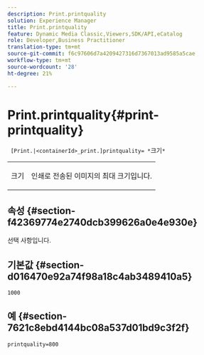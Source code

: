 ```yaml
---
description: Print.printquality
solution: Experience Manager
title: Print.printquality
feature: Dynamic Media Classic,Viewers,SDK/API,eCatalog
role: Developer,Business Practitioner
translation-type: tm+mt
source-git-commit: f6c97606d7a4209427316d7367013ad9585a5cae
workflow-type: tm+mt
source-wordcount: '28'
ht-degree: 21%

---
```



# Print.printquality{#print-printquality}

` [Print.|<containerId>_print.]printquality= *`크기`*`

<table id="table_2B109D2F91E64B5382B31921C3780FA5"> 
 <tbody> 
  <tr> 
   <td colname="col1"> <p><span class="codeph"><span class="varname"> 크기</span></span> </p> </td> 
   <td colname="col2"> <p> 인쇄로 전송된 이미지의 최대 크기입니다. </p> </td> 
  </tr> 
 </tbody> 
</table>

## 속성 {#section-f42369774e2740dcb399626a0e4e930e}

선택 사항입니다.

## 기본값 {#section-d016470e92a74f98a18c4ab3489410a5}

`1000`

## 예 {#section-7621c8ebd4144bc08a537d01bd9c3f2f}

`printquality=800`
